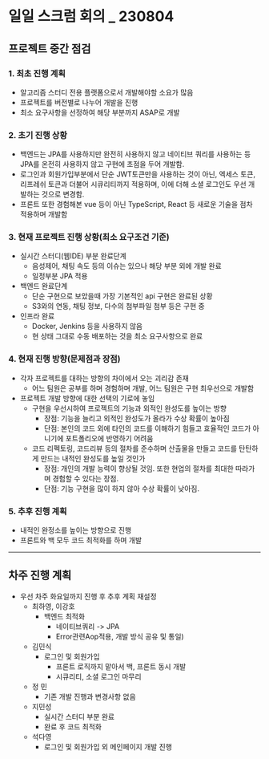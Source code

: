 # 일일 스크럼 회의 _ 230804

## 프로젝트 중간 점검
### 1. 최초 진행 계획
- 알고리즘 스터디 전용 플랫폼으로서 개발해야할 소요가 많음
- 프로젝트를 버전별로 나누어 개발을 진행
- 최소 요구사항을 선정하여 해당 부분까지 ASAP로 개발

### 2. 초기 진행 상황
- 백엔드는 JPA를 사용하지만 완전히 사용하지 않고 네이티브 쿼리를 사용하는 등 JPA를 온전히 사용하지 않고 구현에 초점을 두어 개발함.
- 로그인과 회원가입부분에서 단순 JWT토큰만을 사용하는 것이 아닌, 엑세스 토큰, 리프레쉬 토큰과 더불어 시큐리티까지 적용하며, 이에 더해 소셜 로그인도 우선 개발하는 것으로 변경함.
- 프론트 또한 경험해본 vue 등이 아닌 TypeScript, React 등 새로운 기술을 점차 적용하며 개발함

### 3. 현재 프로젝트 진행 상황(최소 요구조건 기준)
- 실시간 스터디(웹IDE) 부분 완료단계
    - 음성제어, 채팅 속도 등의 이슈는 있으나 해당 부분 외에 개발 완료
    - 일정부분 JPA 적용
- 백엔드 완료단계
    - 단순 구현으로 보았을때 가장 기본적인 api 구현은 완료된 상황
    - S3와의 연동, 채팅 정보, 다수의 첨부파일 첨부 등은 구현 중
- 인프라 완료
    - Docker, Jenkins 등을 사용하지 않음
    - 현 상태 그대로 수동 배포하는 것을 최소 요구사항으로 완료

### 4. 현재 진행 방향(문제점과 장점)
- 각자 프로젝트를 대하는 방향의 차이에서 오는 괴리감 존재
    - 어느 팀원은 공부를 하며 경험하며 개발, 어느 팀원은 구현 최우선으로 개발함
- 프로젝트 개발 방향에 대한 선택의 기로에 놓임
    - 구현을 우선시하여 프로젝트의 기능과 외적인 완성도를 높이는 방향
        - 장점: 기능을 늘리고 외적인 완성도가 올라가 수상 확률이 높아짐
        - 단점: 본인의 코드 외에 타인의 코드를 이해하기 힘들고 효율적인 코드가 아니기에 포트폴리오에 반영하기 어려움 
    - 코드 리펙토링, 코드리뷰 등의 절차를 준수하며 산출물을 만들고 코드를 탄탄하게 만드는 내적인 완성도를 높일 것인가
        - 장점: 개인의 개발 능력이 향상될 것임. 또한 현업의 절차를 최대한 따라가며 경험할 수 있다는 장점.
        - 단점: 기능 구현을 많이 하지 않아 수상 확률이 낮아짐.

### 5. 추후 진행 계획
- 내적인 완정소를 높이는 방향으로 진행
- 프론트와 백 모두 코드 최적화를 하며 개발

---

## 차주 진행 계획
- 우선 차주 화요일까지 진행 후 추후 계획 재설정
    - 최하영, 이강호
        - 백엔드 최적화
            - 네이티브쿼리 -> JPA
            - Error관련Aop적용, 개발 방식 공유 및 통일)
    - 김민식
        - 로그인 및 회원가입
            - 프론트 로직까지 맡아서 백, 프론트 동시 개발
            - 시큐리티, 소셜 로그인 마무리
    - 정 민
        - 기존 개발 진행과 변경사항 없음
    - 지민성
        - 실시간 스터디 부분 완료
        - 완료 후 코드 최적화
    - 석다영
        - 로그인 및 회원가입 외 메인페이지 개발 진행
